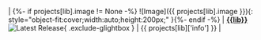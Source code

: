 | {%- if projects[lib].image != None -%} ![Image]({{ projects[lib].image }}){: style="object-fit:cover;width:auto;height:200px;" }{%- endif -%} | [**{{lib}}**](pages/{{type}}/{{lib|lower}}.md)<br>![Latest Release](https://img.shields.io/jitpack/version/com.github.MFlisar/{{lib}}?label=&style=for-the-badge&labelColor=444444&color=green){ .exclude-glightbox } | {{ projects[lib]['info'] }} |
